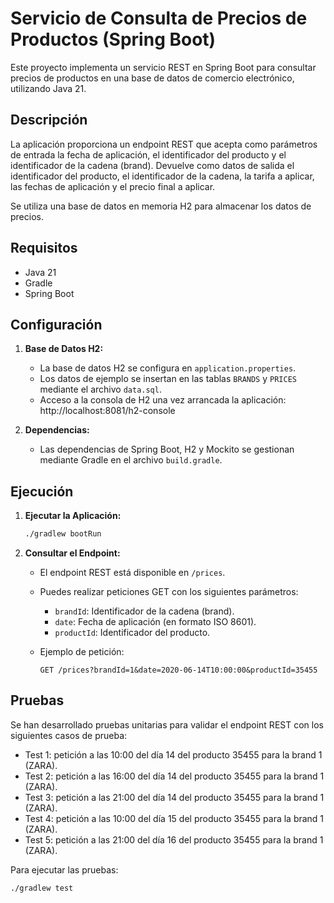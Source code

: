 # Servicio de Consulta de Precios de Productos (Spring Boot)

Este proyecto implementa un servicio REST en Spring Boot para consultar precios de productos en una base de datos de comercio electrónico, utilizando Java 21.

## Descripción

La aplicación proporciona un endpoint REST que acepta como parámetros de entrada la fecha de aplicación, el identificador del producto y el identificador de la cadena (brand). Devuelve como datos de salida el identificador del producto, el identificador de la cadena, la tarifa a aplicar, las fechas de aplicación y el precio final a aplicar.

Se utiliza una base de datos en memoria H2 para almacenar los datos de precios.

## Requisitos

* Java 21
* Gradle
* Spring Boot

## Configuración

1.  **Base de Datos H2:**
    * La base de datos H2 se configura en `application.properties`.
    * Los datos de ejemplo se insertan en las tablas `BRANDS` y `PRICES` mediante el archivo `data.sql`.
    * Acceso a la consola de H2 una vez arrancada la aplicación: http://localhost:8081/h2-console

2.  **Dependencias:**
    * Las dependencias de Spring Boot, H2 y Mockito se gestionan mediante Gradle en el archivo `build.gradle`.

## Ejecución

1.  **Ejecutar la Aplicación:**
    ```bash
    ./gradlew bootRun
    ```

2.  **Consultar el Endpoint:**
    * El endpoint REST está disponible en `/prices`.
    * Puedes realizar peticiones GET con los siguientes parámetros:
        * `brandId`: Identificador de la cadena (brand).
        * `date`: Fecha de aplicación (en formato ISO 8601).
        * `productId`: Identificador del producto.

    * Ejemplo de petición:
        ```
        GET /prices?brandId=1&date=2020-06-14T10:00:00&productId=35455
        ```

## Pruebas

Se han desarrollado pruebas unitarias para validar el endpoint REST con los siguientes casos de prueba:

* Test 1: petición a las 10:00 del día 14 del producto 35455 para la brand 1 (ZARA).
* Test 2: petición a las 16:00 del día 14 del producto 35455 para la brand 1 (ZARA).
* Test 3: petición a las 21:00 del día 14 del producto 35455 para la brand 1 (ZARA).
* Test 4: petición a las 10:00 del día 15 del producto 35455 para la brand 1 (ZARA).
* Test 5: petición a las 21:00 del día 16 del producto 35455 para la brand 1 (ZARA).

Para ejecutar las pruebas:

```bash
./gradlew test